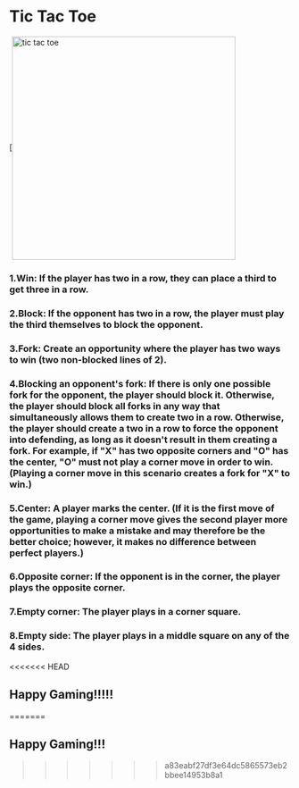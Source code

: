 # Tic Tac Toe

[<img align="center" alt="tic tac toe" width="400px" src="https://4.bp.blogspot.com/-xL7NMJ03Lwk/XDpTWIy4XUI/AAAAAAAAADU/n-ZE3Gsm0yIjc3E1iCoDZLOh1pXTaoyUwCLcBGAs/s1600/tic-tac-toe-fig-1-576x215.png" />


 ###   1.Win: If the player has two in a row, they can place a third to get three in a row.
 ###   2.Block: If the opponent has two in a row, the player must play the third themselves to block the opponent.
 ###   3.Fork: Create an opportunity where the player has two ways to win (two non-blocked lines of 2).
 ###   4.Blocking an opponent's fork: If there is only one possible fork for the opponent, the player should block it. Otherwise,    the player should block all forks in any way that simultaneously allows them to create two in a row. Otherwise, the player should create a two in a row to force the opponent into defending, as long as it doesn't result in them creating a fork. For example, if "X" has two opposite corners and "O" has the center, "O" must not play a corner move in order to win. (Playing a corner move in this scenario creates a fork for "X" to win.)
 ###   5.Center: A player marks the center. (If it is the first move of the game, playing a corner move gives the second player more opportunities to make a mistake and may therefore be the better choice; however, it makes no difference between perfect players.)
 ###   6.Opposite corner: If the opponent is in the corner, the player plays the opposite corner.
 ###   7.Empty corner: The player plays in a corner square.
 ###   8.Empty side: The player plays in a middle square on any of the 4 sides.


<<<<<<< HEAD
 ## Happy Gaming!!!!!
=======
 ## Happy Gaming!!!
>>>>>>> a83eabf27df3e64dc5865573eb2bbee14953b8a1
